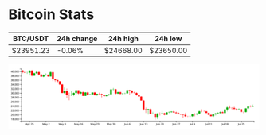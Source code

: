 # Bitcoin Stats

BTC/USDT|24h change|24h high|24h low|
|---|---|---|---|
|$23951.23|-0.06%|$24668.00|$23650.00|

<img src="./chart.svg">
